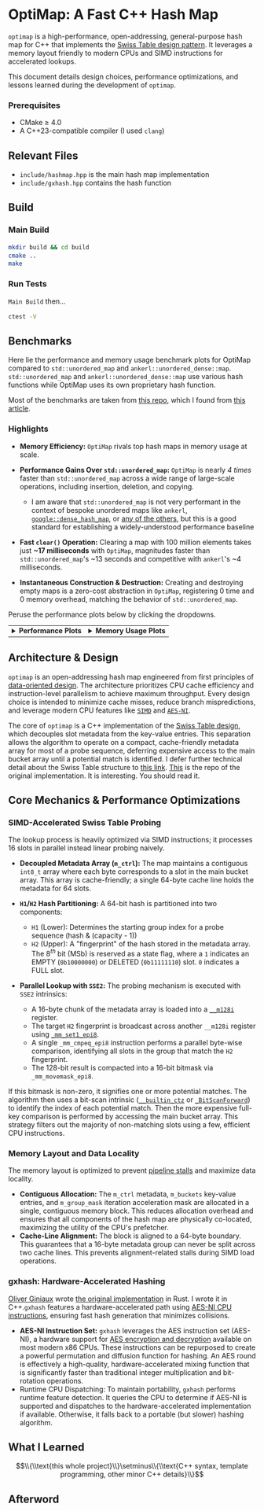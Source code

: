 # OptiMap: A Fast C++ Hash Map

`optimap` is a high-performance, open-addressing, general-purpose hash map for C++ that implements the [Swiss Table design pattern](https://abseil.io/about/design/swisstables). It leverages a memory layout friendly to modern CPUs and SIMD instructions for accelerated lookups.

This document details design choices, performance optimizations, and lessons learned during the development of `optimap`.

### Prerequisites
- CMake $\geq$ 4.0
- A C++23-compatible compiler (I used `clang`)

## Relevant Files

* `include/hashmap.hpp` is the main hash map implementation
* `include/gxhash.hpp` contains the hash function

## Build

### Main Build

```bash
mkdir build && cd build
cmake ..
make
```

### Run Tests

`Main Build` then...
```bash
ctest -V
```

## Benchmarks
Here lie the performance and memory usage benchmark plots for OptiMap compared to `std::unordered_map` and `ankerl::unordered_dense::map`. `std::unordered_map` and `ankerl::unordered_dense::map` use various hash functions while OptiMap uses its own proprietary hash function.

Most of the benchmarks are taken from [this repo](https://github.com/martinus/map_benchmark/tree/master/src/benchmarks), which I found from [this article](https://martin.ankerl.com/2022/08/27/hashmap-bench-01/).

### Highlights

*   **Memory Efficiency:** `OptiMap` rivals top hash maps in memory usage at scale.

*   **Performance Gains Over `std::unordered_map`:** `OptiMap` is nearly *4 times* faster than `std::unordered_map` across a wide range of large-scale operations, including insertion, deletion, and copying.

    * I am aware that `std::unordered_map` is not very performant in the context of bespoke unordered maps like `ankerl`, [`google::dense_hash_map`](https://goog-sparsehash.sourceforge.net/doc/dense_hash_map.html), or [any of the others](https://martin.ankerl.com/2022/08/27/hashmap-bench-01/#benchmark-results-table), but this is a good standard for establishing a widely-understood performance baseline

*   **Fast `clear()` Operation:** Clearing a map with 100 million elements takes just **~17 milliseconds** with `OptiMap`, magnitudes faster than `std::unordered_map`'s ~13 seconds and competitive with `ankerl`'s ~4 milliseconds.

*   **Instantaneous Construction & Destruction:** Creating and destroying empty maps is a zero-cost abstraction in `OptiMap`, registering 0 time and 0 memory overhead, matching the behavior of `std::unordered_map`.

Peruse the performance plots below by clicking the dropdowns.

<table>
<tr>
<td valign="top">
<details>
<summary><strong>Performance Plots</strong></summary>
<br>
<em>Speed of various operations. Lower is better.</em>
<div align="center">

**Copy Performance**
<br>
<img src="plots/Copy_performance.png" width="80%">

**CtorDtorEmptyMap Performance**
<br>
<img src="plots/CtorDtorEmptyMap_performance.png" width="80%">

**CtorDtorSingleEntryMap Performance**
<br>
<img src="plots/CtorDtorSingleEntryMap_performance.png" width="80%">

**InsertHugeInt Performance**
<br>
<img src="plots/InsertHugeInt_performance.png" width="80%">

**IterateIntegers Performance**
<br>
<img src="plots/IterateIntegers_performance.png" width="80%">

**RandomDistinct2 Performance**
<br>
<img src="plots/RandomDistinct2_performance.png" width="80%">

**RandomFind 200 Performance**
<br>
<img src="plots/RandomFind_200_performance.png" width="80%">

**RandomFind 2000 Performance**
<br>
<img src="plots/RandomFind_2000_performance.png" width="80%">

**RandomFind 500000 Performance**
<br>
<img src="plots/RandomFind_500000_performance.png" width="80%">

**RandomFindString 1000000 Performance**
<br>
<img src="plots/RandomFindString_1000000_performance.png" width="80%">

**RandomFindString Performance**
<br>
<img src="plots/RandomFindString_performance.png" width="80%">


</div>
</details>
</td>
<td valign="top">
<details>
<summary><strong>Memory Usage Plots</strong></summary>
<br>
<em>Memory consumption for various operations. Lower is better.</em>
<div align="center">

**Copy Memory**
<br>
<img src="plots/Copy_memory.png" width="80%">

**CtorDtorEmptyMap Memory**
<br>
<img src="plots/CtorDtorEmptyMap_memory.png" width="80%">

**CtorDtorSingleEntryMap Memory**
<br>
<img src="plots/CtorDtorSingleEntryMap_memory.png" width="80%">

**InsertHugeInt Memory**
<br>
<img src="plots/InsertHugeInt_memory.png" width="80%">

**IterateIntegers Memory**
<br>
<img src="plots/IterateIntegers_memory.png" width="80%">

**RandomDistinct2 Memory**
<br>
<img src="plots/RandomDistinct2_memory.png" width="80%">

**RandomFind 200 Memory**
<br>
<img src="plots/RandomFind_200_memory.png" width="80%">

**RandomFind 2000 Memory**
<br>
<img src="plots/RandomFind_2000_memory.png" width="80%">

**RandomFind 500000 Memory**
<br>
<img src="plots/RandomFind_500000_memory.png" width="80%">

**RandomFindString 1000000 Memory**
<br>
<img src="plots/RandomFindString_1000000_memory.png" width="80%">

**RandomFindString Memory**
<br>
<img src="plots/RandomFindString_memory.png" width="80%">

</div>
</details>
</td>
</tr>
</table>

## Architecture & Design

`optimap` is an open-addressing hash map engineered from first principles of [data-oriented design](https://en.wikipedia.org/wiki/Data-oriented_design). The architecture prioritizes CPU cache efficiency and instruction-level parallelism to achieve maximum throughput. Every design choice is intended to minimize cache misses, reduce branch mispredictions, and leverage modern CPU features like [`SIMD`](https://en.wikipedia.org/wiki/Single_instruction,_multiple_data) and [`AES-NI`](https://en.wikipedia.org/wiki/AES_instruction_set).

The core of `optimap` is a C++ implementation of the [Swiss Table design](https://abseil.io/about/design/swisstables), which decouples slot metadata from the key-value entries. This separation allows the algorithm to operate on a compact, cache-friendly metadata array for most of a probe sequence, deferring expensive access to the main bucket array until a potential match is identified. I defer further technical detail about the Swiss Table structure to [this link](https://abseil.io/about/design/swisstables). [This](https://github.com/google/cwisstable) is the repo of the original implementation. It is interesting. You should read it.


## Core Mechanics & Performance Optimizations

### SIMD-Accelerated Swiss Table Probing

The lookup process is heavily optimized via SIMD instructions; it processes 16 slots in parallel instead linear probing naively.

* **Decoupled Metadata Array (`m_ctrl`):** The map maintains a contiguous `int8_t` array where each byte corresponds to a slot in the main bucket array. This array is cache-friendly; a single 64-byte cache line holds the metadata for 64 slots.

* **`H1`/`H2` Hash Partitioning:** A 64-bit hash is partitioned into two components:
    * `H1` (Lower): Determines the starting group index for a probe sequence (hash & (capacity - 1))
    * `H2` (Upper): A "fingerprint" of the hash stored in the metadata array. The $8^{th}$ bit (MSb) is reserved as a state flag, where a `1` indicates an EMPTY (`0b10000000`) or DELETED (`0b11111110`) slot. `0` indicates a FULL slot.

* **Parallel Lookup with `SSE2`:** The probing mechanism is executed with `SSE2` intrinsics:
    * A 16-byte chunk of the metadata array is loaded into a [`__m128i`](https://learn.microsoft.com/en-us/cpp/cpp/m128i?view=msvc-170) register.
    * The target `H2` fingerprint is broadcast across another `__m128i` register using [`_mm_set1_epi8`](https://www.cs.virginia.edu/~cr4bd/3330/S2018/simdref.html).
    * A single `_mm_cmpeq_epi8` instruction performs a parallel byte-wise comparison, identifying all slots in the group that match the `H2` fingerprint.
    * The 128-bit result is compacted into a 16-bit bitmask via `_mm_movemask_epi8`.

If this bitmask is non-zero, it signifies one or more potential matches. The algorithm then uses a bit-scan intrinsic ([`__builtin_ctz`](https://gcc.gnu.org/onlinedocs/gcc/Bit-Operation-Builtins.html) or [`_BitScanForward`](https://learn.microsoft.com/en-us/cpp/intrinsics/bitscanforward-bitscanforward64?view=msvc-170)) to identify the index of each potential match. Then the more expensive full-key comparison is performed by accessing the main bucket array. This strategy filters out the majority of non-matching slots using a few, efficient CPU instructions.

### Memory Layout and Data Locality

The memory layout is optimized to prevent [pipeline stalls](https://en.wikipedia.org/wiki/Pipeline_stall) and maximize data locality.

* **Contiguous Allocation:** The `m_ctrl` metadata, `m_buckets` key-value entries, and `m_group_mask` iteration acceleration mask are allocated in a single, contiguous memory block. This reduces allocation overhead and ensures that all components of the hash map are physically co-located, maximizing the utility of the CPU's prefetcher.
* **Cache-Line Alignment:** The block is aligned to a 64-byte boundary. This guarantees that a 16-byte metadata group can never be split across two cache lines. This prevents alignment-related stalls during SIMD load operations.


### gxhash: Hardware-Accelerated Hashing

[Oliver Giniaux](https://ogxd.github.io/) wrote [the original implementation](https://github.com/ogxd/gxhash) in Rust. I wrote it in C++.`gxhash` features a hardware-accelerated path using [AES-NI CPU instructions](https://en.wikipedia.org/wiki/AES_instruction_set), ensuring fast hash generation that minimizes collisions.

* **AES-NI Instruction Set:** `gxhash` leverages the AES instruction set (AES-NI), a hardware support for [AES encryption and decryption](https://en.wikipedia.org/wiki/Advanced_Encryption_Standard) available on most modern x86 CPUs. These instructions can be repurposed to create a powerful permutation and diffusion function for hashing. An AES round is effectively a high-quality, hardware-accelerated mixing function that is significantly faster than traditional integer multiplication and bit-rotation operations.
* Runtime CPU Dispatching: To maintain portability, `gxhash` performs runtime feature detection. It queries the CPU to determine if AES-NI is supported and dispatches to the hardware-accelerated implementation if available. Otherwise, it falls back to a portable (but slower) hashing algorithm.

## What I Learned

$$\\{\\text{this whole project}\\}\setminus\\{\\text{C++ syntax, template programming, other minor C++ details}\\}$$

## Afterword

